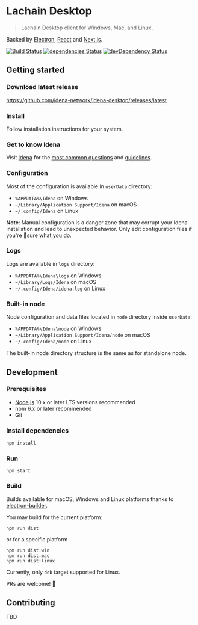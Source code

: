 # Lachain Desktop

> Lachain Desktop client for Windows, Mac, and Linux.

Backed by [Electron](https://www.electronjs.org), [React](https://reactjs.org) and [Next.js](https://nextjs.org/).

[![Build Status](https://travis-ci.com/idena-network/idena-desktop.svg?branch=master)](https://travis-ci.com/idena-network/idena-desktop)
[![dependencies Status](https://img.shields.io/david/idena-network/idena-desktop.svg)](https://david-dm.org/idena-network/idena-desktop)
[![devDependency Status](https://img.shields.io/david/dev/idena-network/idena-desktop.svg)](https://david-dm.org/idena-network/idena-desktop?type=dev)

## Getting started

### Download latest release

https://github.com/idena-network/idena-desktop/releases/latest

### Install

Follow installation instructions for your system.

### Get to know Idena

Visit [Idena](https://idena.io) for the [most common questions](https://idena.io/?view=faq) and [guidelines](https://idena.io/?view=guide).

### Configuration

Most of the configuration is available in `userData` directory:

- `%APPDATA%\Idena` on Windows
- `~/Library/Application Support/Idena` on macOS
- `~/.config/Idena` on Linux

**Note**: Manual configuration is a danger zone that may corrupt your Idena installation and lead to unexpected behavior. Only edit configuration files if you're 💯sure what you do.

### Logs

Logs are available in `logs` directory:

- `%APPDATA%\Idena\logs` on Windows
- `~/Library/Logs/Idena` on macOS
- `~/.config/Idena/idena.log` on Linux

### Built-in node

Node configuration and data files located in `node` directory inside `userData`:

- `%APPDATA%\Idena\node` on Windows
- `~/Library/Application Support/Idena/node` on macOS
- `~/.config/Idena/node` on Linux

The built-in node directory structure is the same as for standalone node.

## Development

### Prerequisites

- [Node.js](https://nodejs.org) 10.x or later LTS versions recommended
- npm 6.x or later recommended
- Git

### Install dependencies

```bash
npm install
```

### Run

```
npm start
```

### Build

Builds available for macOS, Windows and Linux platforms thanks to [electron-builder](https://www.electron.build/).

You may build for the current platform:

```
npm run dist
```

or for a specific platform

```
npm run dist:win
npm run dist:mac
npm run dist:linux
```

Currently, only `deb` target supported for Linux.

PRs are welcome! 👐

## Contributing

TBD
